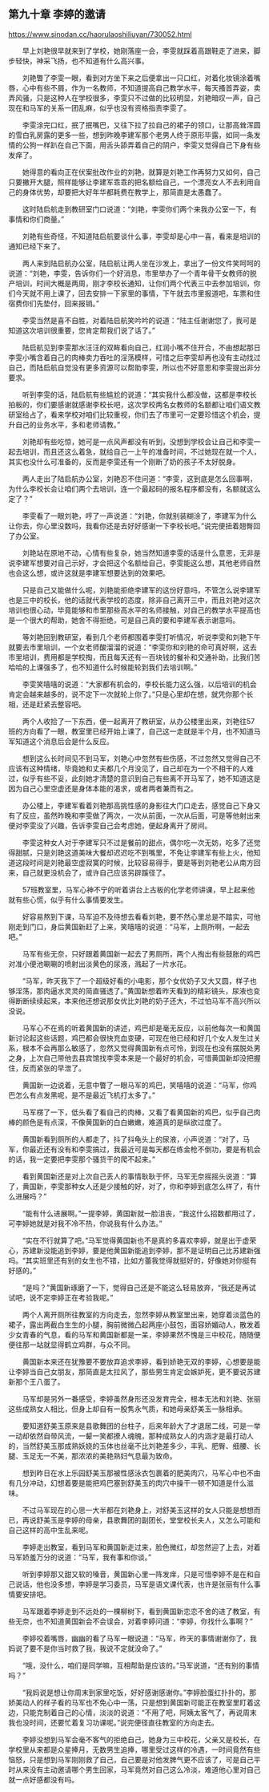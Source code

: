 ## 第九十章 李婷的邀请

https://www.sinodan.cc/haorulaoshiliuyan/730052.html

　　早上刘艳很早就来到了学校，她刚落座一会，李雯就踩着高跟鞋走了进来，脚步轻快，神采飞扬，也不知道有什么高兴事。

　　刘艳瞥了李雯一眼，看到对方坐下来之后便拿出一只口红，对着化妆镜涂着嘴唇，心中有些不屑，作为一名教师，不知道提高自己教学水平，每天搔首弄姿，卖弄风骚，只是这种人在学校很多，李雯只不过做的比较明显，刘艳暗叹一声，自己现在和马军的关系一团乱麻，似乎也没有资格指责李雯了。

　　李雯涂完口红，抿了抿嘴巴，又往下拉了拉自己的裙子的领口，让那高耸浑圆的雪白乳房露的更多一些，想到昨晚李建军那个老男人终于原形毕露，如同一条发情的公狗一样趴在自己下面，用舌头舔弄着自己的阴户，李雯又觉得自己下身有些发痒了。

　　她得意的看向正在伏案批改作业的刘艳，就算是刘艳工作再努力又如何，自己只要撇开大腿，照样能够让李建军乖乖的把名额给自己，一个漂亮女人不去利用自己的身体优势，却要把大好年华都耗费在教学上，那简直是太愚蠢了。

　　这时陆启航走到教研室门口说道：“刘艳，李雯你们两个来我办公室一下，有事情和你们商量。”

　　刘艳有些奇怪，不知道陆启航要谈什么事，李雯却是心中一喜，看来是培训的通知已经下来了。

　　两人来到陆启航办公室，陆启航让两人坐在沙发上，拿出了一份文件笑呵呵的说道：“刘艳，李雯，告诉你们一个好消息，市里举办了一个青年骨干女教师的脱产培训，时间大概是两周，刚才李校长通知，让你们两个代表三中去参加培训，你们今天就不用上课了，回去安排一下家里的事情，下午就去市里报道吧，车票和住宿费你们先垫付，回来报销。”

　　李雯当然是喜不自胜，对着陆启航笑吟吟的说道：“陆主任谢谢您了，我可是知道这次培训很重要，您肯定帮我们说了话了。”

　　陆启航见到李雯那水汪汪的双眸看向自己，红润小嘴不住开合，不由想起那日李雯小嘴含着自己的肉棒卖力吞吐的淫荡模样，可惜之后李雯却再也没有主动找过自己，而陆启航自觉没有更多资源可以帮助李雯，所以也不好意思和李雯提出非分要求。

　　听到李雯的话，陆启航有些尴尬的说道：“其实我什么都没做，这都是李校长拍板的，你们要感谢就感谢李校长吧，这次学校两名女教师的名额都让咱们语文教研室给占了，看来学校对咱们比较重视，你们去了市里可一定要珍惜这个机会，提升自己的业务水平，多和老师请教。”

　　刘艳却有些吃惊，她可是一点风声都没有听到，没想到学校会让自己和李雯一起去培训，而且还这么着急，就给自己一上午的准备时间，不过她现在就一个人，其实也没什么可准备的，反而是李雯还有一个刚断了奶的孩子不太好脱身。

　　两人走出了陆启航办公室，刘艳忍不住问道：“李雯，这到底是怎么回事啊，为什么李校长会让咱们两个去培训，连一个最起码的报名程序都没有，名额就这么定了？”

　　李雯看了一眼刘艳，哼了一声说道：“刘艳，你就别装糊涂了，李建军为什么让你去，你心里没数吗，我看你还是去好好感谢一下李校长吧。”说完便扭着翘臀回了办公室。

　　刘艳站在原地不动，心情有些复杂，她当然知道李雯的话是什么意思，无非是说李建军想要对自己示好，才会把这个名额给自己，李雯能这么想，其他老师自然也会这么想，或许这就是李建军想要达到的效果吧。

　　只是自己又能做什么呢，刘艳能拒绝李建军的这份好意吗，不管怎么说李建军也是三中的校长，他的话就代表学校的态度，除非自己离开三中，而且刘艳对这次培训也很心动，毕竟能够和市里那些高水平的名师接触，对自己的教学水平提高也是一个很大的帮助，她舍不得拒绝，可是自己真的要和李建军表示谢意吗。

　　等刘艳回到教研室，看到几个老师都围着李雯打听情况，听说李雯和刘艳下午就要去市里培训，一个女老师酸溜溜的说道：“李雯你和刘艳的命可真好啊，这去市里培训，费用都是学校掏，而且每天还有一百块钱的餐补和交通补助，比我们苦哈哈的上课强多了，也不知道什么时候能轮到我们去培训啊。”

　　李雯笑嘻嘻的说道：“大家都有机会的，李校长能力这么强，以后培训的机会肯定会越来越多的，说不定下一次就轮上你了。”只是心里却在想，就凭你那个长相，还是赶紧去整容吧。

　　两个人收拾了一下东西，便一起离开了教研室，从办公楼里出来，刘艳往57班的方向看了一眼，教室里已经开始上课了，自己这一走就是半个月，也不知道马军知道这个消息后会是什么反应。

　　想到这么长时间见不到马军，刘艳心中忽然有些伤感，不过忽然又觉得自己不应该有这种情绪，毕竟她和丈夫都几个月没见了，自己却在为一个不相干的人难过，似乎有些不妥，此刻她才清楚的意识到自己有些离不开马军了，她不知道这是因为自己心里空虚还是身体本能的渴求，或者两者兼而有之。

　　办公楼上，李建军看着刘艳那高挑性感的身影往大门口走去，感觉自己下身又有了反应，虽然昨晚和李雯做了两次，一次从前面，一次从后面，可是等他射出来便对李雯没了兴趣，告诉李雯自己会考虑她，便起身离开了房间。

　　李雯这种女人对于李建军只不过是餐前的甜点，偶尔吃一次无妨，吃多了还觉得甜腻，只是刘艳这道美味大餐却迟迟吃不到嘴里，不免让李建军有些上火，他知道这段时间是刘艳最空虚寂寞的时候，比较容易得手，要是等到刘艳老公从南方回来，自己就更没机会了，或许自己应该另辟蹊径了。

　　57班教室里，马军心神不宁的听着讲台上古板的化学老师讲课，早上起来他就有些心慌，似乎有什么事情要发生。

　　好容易熬到下课，马军迫不及待想去看看刘艳，要不然心里总是不踏实，可他刚走到门口，身后黄国新赶了上来，笑嘻嘻的说道：“马军，上厕所啊，一起去吧。”

　　马军有些无奈，只好跟着黄国新一起去了男厕所，两个人掏出有些鼓胀的鸡巴对准小便池唰唰的喷射出淡黄色的尿液，溅起了一片水花。

　　“马军，昨天我下了一个超级好看的小电影，那个女优奶子又大又圆，样子也够淫荡，那肉逼水灵灵的简直骚透了。”黄国新想着昨天看到的精彩镜头，尿液也变得断断续续起来，本来他还想说那女优比刘艳的奶子还大，不过怕马军不高兴所以没说。

　　马军心不在焉的听着黄国新的讲述，鸡巴却是毫无反应，以前他每次一和黄国新讨论起这些话题，鸡巴都会很快充血变硬，可现在他已经和好几个女人发生过关系，根本不会再那么敏感了，忽然又觉得黄国新有点可怜，到现在也没有摆脱处男之身，上次自己带他去县宾馆找李雯本来是一个最好的机会，可惜黄国新却没把握住，反而紧张的早泄了。

　　黄国新一边说着，无意中瞥了一眼马军的鸡巴，笑嘻嘻的说道：“马军，你鸡巴怎么有点发黑呢，是不是最近飞机打太多了。”

　　马军楞了一下，低头看了看自己的肉棒，又看了看黄国新的鸡巴，似乎自己肉棒的颜色是有点深，不像黄国新的白白嫩嫩，难道真的是纵欲过度了。

　　黄国新看到厕所的人都走了，抖了抖龟头上的尿液，小声说道：“对了，马军，你最近还有没有和李雯搞过，我最近可是每天都在练金枪不倒功，要是有机会的话，我一定要把李雯那个骚货干的爬不起来。”

　　看到黄国新还是对上次自己丢人的事情耿耿于怀，马军无奈摇摇头说道：“算了，黄国新，李雯那种女人还是少接触的好，对了，你和李婷到底怎么样了，有什么进展吗？”

　　“能有什么进展啊。”一提李婷，黄国新就一脸沮丧，“我这什么招数都用过了，可李婷她就是对我不冷不热，你说我有什么办法。”

　　“实在不行就算了吧。”马军觉得黄国新也不是真的多喜欢李婷，就是出于虚荣心，苏建新没能追到李婷，要是他黄国新能追到李婷，那不是证明自己比苏建新强吗。“其实班里还有别的女生也不错，比如方蕾我觉得就挺好的，好像她对你挺有好感的。”

　　“是吗？”黄国新琢磨了一下，觉得自己还是不能这么轻易放弃，“我还是再试试吧，说不定李婷正在考验我呢。”

　　两个人离开厕所往教室的方向走去，忽然李婷从教室里出来，她穿着淡蓝色的裙子，露出两截白生生的小腿，胸前微微凸起两座小鼓包，面容娇媚动人，散发着少女青春的气息，看的马军和黄国新都是一呆，李婷果然不愧是三中校花，随随便便往那一站就显得鹤立鸡群，与众不同。

　　黄国新本来还在犹豫要不要放弃追求李婷，看到娇艳无双的李婷，心想要是能让李婷当自己女朋友，那简直是太拉风了，那些男生肯定会嫉妒死，更不要说苏建新那个王八蛋了。

　　马军却是另外一番感受，李婷虽然身形还没发育完全，根本无法和刘艳、张丽这些成熟女人相比，但身上却自有一股隽永气质，和她母亲舒美玉一脉相承。

　　要知道舒美玉原来是县歌舞团的台柱子，后来年龄大了才退居二线，可是一举一动却依然自带风流，一颦一笑都撩人魂魄，那种成熟女人的内涵才是最打动人的，当然舒美玉那成熟妖娆的玉体也丝毫不比刘艳差多少，丰乳、肥臀、细腰、长腿、玉足无一不美，那浓浓的美艳熟妇气息最为致命。

　　想到昨日在水上乐园舒美玉那被性感泳衣包裹着的肥美肉穴，马军心中也不由有几分冲动，幻想着要是能把鸡巴塞到舒美玉的肉穴中操干一顿不知道是什么滋味。

　　不过马军现在的心思一大半都在刘艳身上，对舒美玉这样的女人只能是想想而已，再说舒美玉是李婷的母亲，县歌舞团的副团长，堂堂校长夫人，又怎么可能和自己这样的高中生乱来呢。

　　李婷走出教室，看到马军和黄国新走过来，脸色微红，却忽然迎了上去，对着马军娇羞万分的说道：“马军，我有事和你谈。”

　　听到李婷那又甜又软的嗓音，黄国新心里一阵发痒，只是可惜李婷不是在和自己说话，他也没多想，李婷是学习委员，马军是语文课代表，也许是张丽有什么事情要安排吧。

　　马军跟着李婷走到不远处的一棵柳树下，看到黄国新恋恋不舍的进了教室，有些无奈，也不知道黄国新会不会误会，对着李婷问道：“李婷，你找什么事啊？”

　　李婷咬着嘴唇，幽幽的看了马军一眼说道：“马军，昨天的事情谢谢你了，我妈说了要不是你当时救了我，我说不定就没命了。”

　　“哦，没什么，咱们是同学嘛，互相帮助是应该的。”马军说道，“还有别的事情吗？”

　　“我妈说是想让你周末到家里吃饭，好好感谢感谢你。”李婷脸蛋红扑扑的，那娇美动人的样子看的马军也不免心中一荡，只是想到黄国新可能正在教室里盯着这边，只能克制着自己的心情，淡淡的说道：“不用了吧，阿姨太客气了，再说周末我也没时间，还要忙着复习功课呢。”说完便径直往教室的方向走去。

　　李婷没想到马军会毫不客气的拒绝自己，她身为三中校花，父亲又是校长，在学校里从来都是众星捧月，无数男生追捧，哪里受过这样的冷遇，一时间竟然有些恼怒，只是想到马军刚刚救了自己，自己要是对他发脾气更不应该了，可是自己平时从来没有主动邀请哪个男生回家，马军竟然对自己这么冷淡，难道他心里对自己就一点好感都没有吗。

